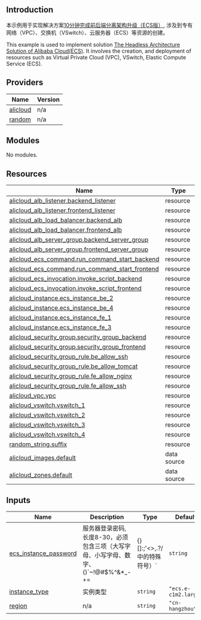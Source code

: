 ## Introduction

<!-- DOCS_DESCRIPTION_CN -->
本示例用于实现解决方案[10分钟完成前后端分离架构升级（ECS版）](https://www.aliyun.com/solution/tech-solution-deploy/2867383),  涉及到专有网络（VPC）、交换机（VSwitch）、云服务器（ECS）等资源的创建。
<!-- DOCS_DESCRIPTION_CN -->

<!-- DOCS_DESCRIPTION_EN -->
This example is used to implement solution [The Headless Architecture Solution of Alibaba Cloud(ECS)](https://www.aliyun.com/solution/tech-solution-deploy/2867383). It involves the creation, and deployment of resources such as Virtual Private Cloud (VPC), VSwitch, Elastic Compute Service (ECS).
<!-- DOCS_DESCRIPTION_EN -->

<!-- BEGIN_TF_DOCS -->
## Providers

| Name | Version |
|------|---------|
| <a name="provider_alicloud"></a> [alicloud](#provider\_alicloud) | n/a |
| <a name="provider_random"></a> [random](#provider\_random) | n/a |

## Modules

No modules.

## Resources

| Name | Type |
|------|------|
| [alicloud_alb_listener.backend_listener](https://registry.terraform.io/providers/hashicorp/alicloud/latest/docs/resources/alb_listener) | resource |
| [alicloud_alb_listener.frontend_listener](https://registry.terraform.io/providers/hashicorp/alicloud/latest/docs/resources/alb_listener) | resource |
| [alicloud_alb_load_balancer.backend_alb](https://registry.terraform.io/providers/hashicorp/alicloud/latest/docs/resources/alb_load_balancer) | resource |
| [alicloud_alb_load_balancer.frontend_alb](https://registry.terraform.io/providers/hashicorp/alicloud/latest/docs/resources/alb_load_balancer) | resource |
| [alicloud_alb_server_group.backend_server_group](https://registry.terraform.io/providers/hashicorp/alicloud/latest/docs/resources/alb_server_group) | resource |
| [alicloud_alb_server_group.frontend_server_group](https://registry.terraform.io/providers/hashicorp/alicloud/latest/docs/resources/alb_server_group) | resource |
| [alicloud_ecs_command.run_command_start_backend](https://registry.terraform.io/providers/hashicorp/alicloud/latest/docs/resources/ecs_command) | resource |
| [alicloud_ecs_command.run_command_start_frontend](https://registry.terraform.io/providers/hashicorp/alicloud/latest/docs/resources/ecs_command) | resource |
| [alicloud_ecs_invocation.invoke_script_backend](https://registry.terraform.io/providers/hashicorp/alicloud/latest/docs/resources/ecs_invocation) | resource |
| [alicloud_ecs_invocation.invoke_script_frontend](https://registry.terraform.io/providers/hashicorp/alicloud/latest/docs/resources/ecs_invocation) | resource |
| [alicloud_instance.ecs_instance_be_2](https://registry.terraform.io/providers/hashicorp/alicloud/latest/docs/resources/instance) | resource |
| [alicloud_instance.ecs_instance_be_4](https://registry.terraform.io/providers/hashicorp/alicloud/latest/docs/resources/instance) | resource |
| [alicloud_instance.ecs_instance_fe_1](https://registry.terraform.io/providers/hashicorp/alicloud/latest/docs/resources/instance) | resource |
| [alicloud_instance.ecs_instance_fe_3](https://registry.terraform.io/providers/hashicorp/alicloud/latest/docs/resources/instance) | resource |
| [alicloud_security_group.security_group_backend](https://registry.terraform.io/providers/hashicorp/alicloud/latest/docs/resources/security_group) | resource |
| [alicloud_security_group.security_group_frontend](https://registry.terraform.io/providers/hashicorp/alicloud/latest/docs/resources/security_group) | resource |
| [alicloud_security_group_rule.be_allow_ssh](https://registry.terraform.io/providers/hashicorp/alicloud/latest/docs/resources/security_group_rule) | resource |
| [alicloud_security_group_rule.be_allow_tomcat](https://registry.terraform.io/providers/hashicorp/alicloud/latest/docs/resources/security_group_rule) | resource |
| [alicloud_security_group_rule.fe_allow_nginx](https://registry.terraform.io/providers/hashicorp/alicloud/latest/docs/resources/security_group_rule) | resource |
| [alicloud_security_group_rule.fe_allow_ssh](https://registry.terraform.io/providers/hashicorp/alicloud/latest/docs/resources/security_group_rule) | resource |
| [alicloud_vpc.vpc](https://registry.terraform.io/providers/hashicorp/alicloud/latest/docs/resources/vpc) | resource |
| [alicloud_vswitch.vswitch_1](https://registry.terraform.io/providers/hashicorp/alicloud/latest/docs/resources/vswitch) | resource |
| [alicloud_vswitch.vswitch_2](https://registry.terraform.io/providers/hashicorp/alicloud/latest/docs/resources/vswitch) | resource |
| [alicloud_vswitch.vswitch_3](https://registry.terraform.io/providers/hashicorp/alicloud/latest/docs/resources/vswitch) | resource |
| [alicloud_vswitch.vswitch_4](https://registry.terraform.io/providers/hashicorp/alicloud/latest/docs/resources/vswitch) | resource |
| [random_string.suffix](https://registry.terraform.io/providers/hashicorp/random/latest/docs/resources/string) | resource |
| [alicloud_images.default](https://registry.terraform.io/providers/hashicorp/alicloud/latest/docs/data-sources/images) | data source |
| [alicloud_zones.default](https://registry.terraform.io/providers/hashicorp/alicloud/latest/docs/data-sources/zones) | data source |

## Inputs

| Name | Description | Type | Default | Required |
|------|-------------|------|---------|:--------:|
| <a name="input_ecs_instance_password"></a> [ecs\_instance\_password](#input\_ecs\_instance\_password) | 服务器登录密码,长度8-30，必须包含三项（大写字母、小写字母、数字、 ()`~!@#$%^&*_-+=|{}[]:;'<>,.?/ 中的特殊符号）` | `string` | n/a | yes |
| <a name="input_instance_type"></a> [instance\_type](#input\_instance\_type) | 实例类型 | `string` | `"ecs.e-c1m2.large"` | no |
| <a name="input_region"></a> [region](#input\_region) | n/a | `string` | `"cn-hangzhou"` | no |
<!-- END_TF_DOCS -->